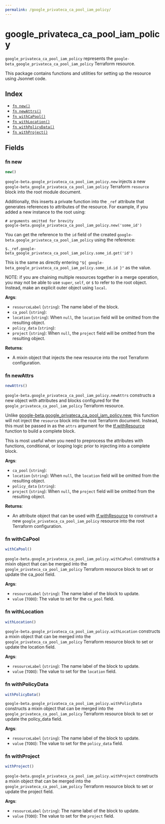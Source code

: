 ```yaml
---
permalink: /google_privateca_ca_pool_iam_policy/
---
```


# google_privateca_ca_pool_iam_policy

`google_privateca_ca_pool_iam_policy` represents the `google-beta_google_privateca_ca_pool_iam_policy` Terraform resource.



This package contains functions and utilities for setting up the resource using Jsonnet code.


## Index

* [`fn new()`](#fn-new)
* [`fn newAttrs()`](#fn-newattrs)
* [`fn withCaPool()`](#fn-withcapool)
* [`fn withLocation()`](#fn-withlocation)
* [`fn withPolicyData()`](#fn-withpolicydata)
* [`fn withProject()`](#fn-withproject)

## Fields

### fn new

```ts
new()
```


`google-beta.google_privateca_ca_pool_iam_policy.new` injects a new `google-beta_google_privateca_ca_pool_iam_policy` Terraform `resource`
block into the root module document.

Additionally, this inserts a private function into the `_ref` attribute that generates references to attributes of the
resource. For example, if you added a new instance to the root using:

    # arguments omitted for brevity
    google-beta.google_privateca_ca_pool_iam_policy.new('some_id')

You can get the reference to the `id` field of the created `google-beta.google_privateca_ca_pool_iam_policy` using the reference:

    $._ref.google-beta_google_privateca_ca_pool_iam_policy.some_id.get('id')

This is the same as directly entering `"${ google-beta_google_privateca_ca_pool_iam_policy.some_id.id }"` as the value.

NOTE: if you are chaining multiple resources together in a merge operation, you may not be able to use `super`, `self`,
or `$` to refer to the root object. Instead, make an explicit outer object using `local`.

**Args**:
  - `resourceLabel` (`string`): The name label of the block.
  - `ca_pool` (`string`): 
  - `location` (`string`):  When `null`, the `location` field will be omitted from the resulting object.
  - `policy_data` (`string`): 
  - `project` (`string`):  When `null`, the `project` field will be omitted from the resulting object.

**Returns**:
- A mixin object that injects the new resource into the root Terraform configuration.


### fn newAttrs

```ts
newAttrs()
```


`google-beta.google_privateca_ca_pool_iam_policy.newAttrs` constructs a new object with attributes and blocks configured for the `google_privateca_ca_pool_iam_policy`
Terraform resource.

Unlike [google-beta.google_privateca_ca_pool_iam_policy.new](#fn-googleprivatecacapooliampolicynew), this function will not inject the `resource`
block into the root Terraform document. Instead, this must be passed in as the `attrs` argument for the
[tf.withResource](https://github.com/tf-libsonnet/core/tree/main/docs#fn-withresource) function to build a complete block.

This is most useful when you need to preprocess the attributes with functions, conditional, or looping logic prior to
injecting into a complete block.

**Args**:
  - `ca_pool` (`string`): 
  - `location` (`string`):  When `null`, the `location` field will be omitted from the resulting object.
  - `policy_data` (`string`): 
  - `project` (`string`):  When `null`, the `project` field will be omitted from the resulting object.

**Returns**:
  - An attribute object that can be used with [tf.withResource](https://github.com/tf-libsonnet/core/tree/main/docs#fn-withresource) to construct a new `google_privateca_ca_pool_iam_policy` resource into the root Terraform configuration.


### fn withCaPool

```ts
withCaPool()
```

`google-beta.google_privateca_ca_pool_iam_policy.withCaPool` constructs a mixin object that can be merged into the `google_privateca_ca_pool_iam_policy`
Terraform resource block to set or update the ca_pool field.



**Args**:
  - `resourceLabel` (`string`): The name label of the block to update.
  - `value` (`TODO`): The value to set for the `ca_pool` field.


### fn withLocation

```ts
withLocation()
```

`google-beta.google_privateca_ca_pool_iam_policy.withLocation` constructs a mixin object that can be merged into the `google_privateca_ca_pool_iam_policy`
Terraform resource block to set or update the location field.



**Args**:
  - `resourceLabel` (`string`): The name label of the block to update.
  - `value` (`TODO`): The value to set for the `location` field.


### fn withPolicyData

```ts
withPolicyData()
```

`google-beta.google_privateca_ca_pool_iam_policy.withPolicyData` constructs a mixin object that can be merged into the `google_privateca_ca_pool_iam_policy`
Terraform resource block to set or update the policy_data field.



**Args**:
  - `resourceLabel` (`string`): The name label of the block to update.
  - `value` (`TODO`): The value to set for the `policy_data` field.


### fn withProject

```ts
withProject()
```

`google-beta.google_privateca_ca_pool_iam_policy.withProject` constructs a mixin object that can be merged into the `google_privateca_ca_pool_iam_policy`
Terraform resource block to set or update the project field.



**Args**:
  - `resourceLabel` (`string`): The name label of the block to update.
  - `value` (`TODO`): The value to set for the `project` field.
